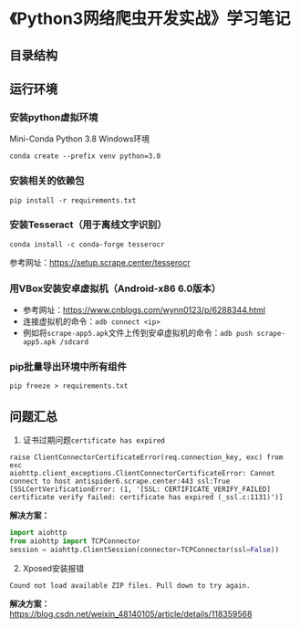 # 《Python3网络爬虫开发实战》学习笔记

## 目录结构

## 运行环境

### 安装python虚拟环境
Mini-Conda Python 3.8 Windows环境
```shell
conda create --prefix venv python=3.8
```

### 安装相关的依赖包
```shell
pip install -r requirements.txt
```

### 安装Tesseract（用于离线文字识别）  
```shell
conda install -c conda-forge tesserocr
```
参考网址：https://setup.scrape.center/tesserocr

### 用VBox安装安卓虚拟机（Android-x86 6.0版本）
- 参考网址：https://www.cnblogs.com/wynn0123/p/6288344.html
- 连接虚拟机的命令：`adb connect <ip>`
- 例如将`scrape-app5.apk`文件上传到安卓虚拟机的命令：`adb push scrape-app5.apk /sdcard`

### pip批量导出环境中所有组件
```shell
pip freeze > requirements.txt
```

## 问题汇总

1. 证书过期问题`certificate has expired`
```log
raise ClientConnectorCertificateError(req.connection_key, exc) from exc
aiohttp.client_exceptions.ClientConnectorCertificateError: Cannot connect to host antispider6.scrape.center:443 ssl:True [SSLCertVerificationError: (1, '[SSL: CERTIFICATE_VERIFY_FAILED] certificate verify failed: certificate has expired (_ssl.c:1131)')]
```
**解决方案：**
```python
import aiohttp
from aiohttp import TCPConnector
session = aiohttp.ClientSession(connector=TCPConnector(ssl=False))
```

2. Xposed安装报错
```log
Cound not load available ZIP files. Pull down to try again.
```

**解决方案：**  
https://blog.csdn.net/weixin_48140105/article/details/118359568